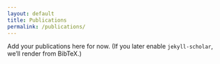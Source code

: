 ```yaml
---
layout: default
title: Publications
permalink: /publications/
---
```


Add your publications here for now. (If you later enable `jekyll-scholar`, we’ll render from BibTeX.)
